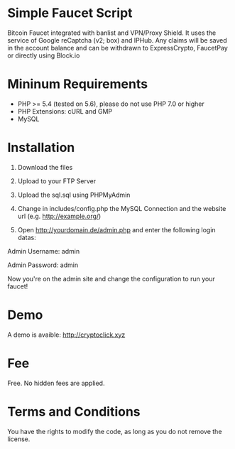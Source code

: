 # Simple Faucet Script
Bitcoin Faucet integrated with banlist and VPN/Proxy Shield. It uses the service of Google reCaptcha (v2; box) and IPHub. Any claims will be saved in the account balance and can be withdrawn to ExpressCrypto, FaucetPay or directly using Block.io

# Mininum Requirements

* PHP >= 5.4 (tested on 5.6), please do not use PHP 7.0 or higher
* PHP Extensions: cURL and GMP
* MySQL

# Installation

1. Download the files

2. Upload to your FTP Server

3. Upload the sql.sql using PHPMyAdmin

4. Change in includes/config.php the MySQL Connection and the website url (e.g. http://example.org/)

5. Open http://yourdomain.de/admin.php and enter the following login datas:

Admin Username: admin

Admin Password: admin

Now you're on the admin site and change the configuration to run your faucet!

# Demo

A demo is avaible: http://cryptoclick.xyz


# Fee

Free. No hidden fees are applied.

# Terms and Conditions

You have the rights to modify the code, as long as you do not remove the license.
